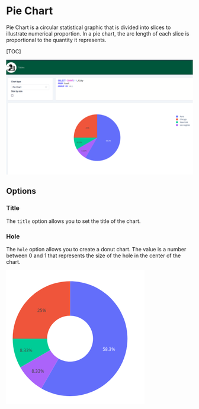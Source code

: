 # Pie Chart

Pie Chart is a circular statistical graphic that is divided into slices to illustrate numerical proportion. In a pie chart, the arc length of each slice is proportional to the quantity it represents.

[TOC]

![](./pie.png)

## Options

### Title

The `title` option allows you to set the title of the chart.

### Hole

The `hole` option allows you to create a donut chart. The value is a number between 0 and 1 that represents the size of the hole in the center of the chart.

![](./hole.png)